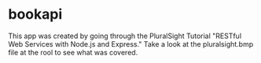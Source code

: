 # bookapi

This app was created by going through the PluralSight Tutorial "RESTful Web Services with Node.js and Express."  Take a look at the pluralsight.bmp file at the rool to see what was covered.
